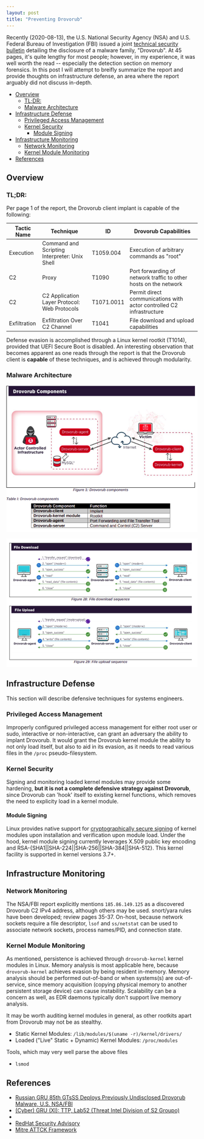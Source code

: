 ```yaml
---
layout: post
title: "Preventing Drovorub"
---
```


Recently (2020-08-13), the U.S. National Security Agency (NSA) and U.S. Federal Bureau of Investigation (FBI) issued a joint [technical security bulletin](https://media.defense.gov/2020/Aug/13/2002476465/-1/-1/0/CSA_DROVORUB_RUSSIAN_GRU_MALWARE_AUG_2020.PDF) detailing the disclosure of a malware family, "Drovorub". At 45 pages, it's quite lengthy for most people; however, in my experience, it was well worth the read -- especially the detection section on memory forensics. In this post I will attempt to breifly summarize the report and provide thoughts on infrastructure defense, an area where the report arguably did not discuss in-depth.

- [Overview](#overview)
  - [TL;DR:](#tldr)
  - [Malware Architecture](#malware-architecture)
- [Infrastructure Defense](#infrastructure-defense)
  - [Privileged Access Management](#privileged-access-management)
  - [Kernel Security](#kernel-security)
    - [Module Signing](#module-signing)
- [Infrastructure Monitoring](#infrastructure-monitoring)
  - [Network Monitoring](#network-monitoring)
  - [Kernel Module Monitoring](#kernel-module-monitoring)
- [References](#references)

## Overview

### TL;DR:

Per page 1 of the report, the Drovorub client implant is capable of the following:

| Tactic Name  | Technique                                     | ID         | Drovorub Capabilities                                                |
| ------------ | --------------------------------------------- | ---------- | -------------------------------------------------------------------- |
| Execution    | Command and Scripting Interpreter: Unix Shell | T1059.004  | Execution of arbitrary commands as "root"                            |
| C2           | Proxy                                         | T1090      | Port forwarding of network traffic to other hosts on the network     |
| C2           | C2 Application Layer Protocol: Web Protocols  | T1071.0011 | Permit direct communications with actor controlled C2 infrastructure |
| Exfiltration | Exfiltration Over C2 Channel                  | T1041      | File download and upload capabilities                                |

Defense evasion is accomplished through a Linux kernel rootkit (T1014), provided that UEFI Secure Boot is disabled. An interesting observation that becomes apparent as one reads through the report is that the Drovorub client is **capable** of these techniques, and is achieved through modularity.

### Malware Architecture

![Droborub General Architecture](./figures/drovorub-2.png)

![Data Exfiltration Ladder Diagram](./figures/drovorub-1.png)

## Infrastructure Defense

This section will describe defensive techniques for systems engineers.

### Privileged Access Management
Improperly configured privileged access management for either root user or sudo, interactive or non-interactive, can grant an adversary the ability to implant Drovorub. It would grant the Drovorub kernel module the ability to not only load itself, but also to aid in its evasion, as it needs to read various files in the `/proc` pseudo-filesystem.

### Kernel Security
Signing and monitoring loaded kernel modules may provide some hardening, **but it is not a complete defensive strategy against Drovorub**, since Drovorub can 'hook' itself to existing kernel functions, which removes the need to explicity load in a kernel module.

#### Module Signing
Linux provides native support for [cryptographically secure signing](https://www.kernel.org/doc/html/v4.15/admin-guide/module-signing.html#kernel-module-signing-facility) of kernel modules upon installation and verification upon module load. Under the hood, kernel module signing currently leverages X.509 public key encoding and RSA-{SHA1||SHA-224||SHA-256||SHA-384||SHA-512}. This kernel facility is supported in kernel versions 3.7+.

## Infrastructure Monitoring

### Network Monitoring
The NSA/FBI report explicitly mentions `185.86.149.125` as a discovered Drovorub C2 IPv4 address, although others may be used. snort/yara rules have been developed; review pages 35-37. On-host, because network sockets require a file descriptor, `lsof` and `ss/netstat` can be used to associate network sockets, process names/PID, and connection state.

### Kernel Module Monitoring
As mentioned, persistence is achieved through `drovorub-kernel` kernel modules in Linux. Memory analysis is most applicable here, because `drovorub-kernel` achieves evasion by being resident in-memory. Memory analysis should be performed out-of-band or when systems(s) are out-of-service, since memory acquisition (copying physical memory to another persistent storage device) can cause instability. Scalability can be a concern as well, as EDR daemons typically don't support live memory analysis.

It may be worth auditing kernel modules in general, as other rootkits apart from Drovorub may not be as stealthy.
- Static Kernel Modules: `/lib/modules/$(uname -r)/kernel/drivers/`
- Loaded ("Live" Static + Dynamic) Kernel Modules: `/proc/modules`

Tools, which may very well parse the above files
- `lsmod`

## References
- [Russian GRU 85th GTsSS Deploys Previously Undisclosed Drovorub Malware, U.S. NSA/FBI](https://media.defense.gov/2020/Aug/13/2002476465/-1/-1/0/CSA_DROVORUB_RUSSIAN_GRU_MALWARE_AUG_2020.PDF)
- [(Cyber) GRU (XI): TTP, Lab52 (Threat Intel Division of S2 Groupo)](https://lab52.io/blog/cyber-gru-xi-ttp/)
- [](https://openaccess.leidenuniv.nl/bitstream/handle/1887/64569/Pols_P_2018_CS.pdf?sequence=2)
- [RedHat Security Advisory](https://access.redhat.com/articles/5320961)
- [Mitre ATTCK Framework](https://attack.mitre.org/)
